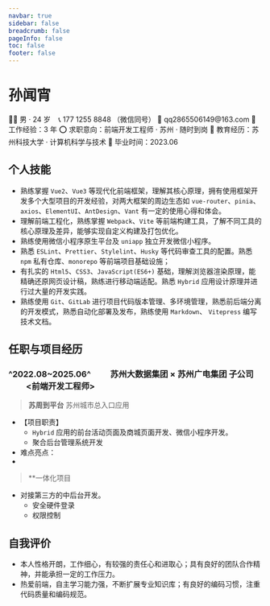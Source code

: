 ```yaml
---
navbar: true
sidebar: false
breadcrumb: false
pageInfo: false
toc: false
footer: false
---
```


# 孙闻宵

👨‍💻 男 · 24 岁&nbsp;&nbsp;&nbsp;&nbsp;📞 177 1255 8848 （微信同号）
📧 qq2865506149@163\.com
💼 工作经验：3 年
⭕ 求职意向：前端开发工程师 · 苏州 · 随时到岗
🏫 教育经历：苏州科技大学 · 计算机科学与技术
📆 毕业时间：2023.06

## 个人技能

- 熟练掌握 `Vue2`、`Vue3` 等现代化前端框架，理解其核心原理，拥有使用框架开发多个大型项目的开发经验，对两大框架的周边生态如 `vue-router`、`pinia`、`axios`、`ElementUI`、`AntDesign`、`Vant` 有一定的使用心得和体会。
- 理解前端工程化，熟练掌握 `Webpack`、`Vite` 等前端构建工具，了解不同工具的核心原理及差异，能够实现自定义构建及打包优化。
- 熟练使用微信小程序原生平台及 `uniapp` 独立开发微信小程序。
- 熟悉 `ESLint`、`Prettier`、`Stylelint`、`Husky` 等代码审查工具的配置。熟悉 `npm` 私有仓库、`monorepo` 等前端项目基础设施；
- 有扎实的 `Html5`、`CSS3`、`JavaScript(ES6+)` 基础，理解浏览器渲染原理，能精确还原网页设计稿，熟练进行移动端适配。熟悉 `Hybrid` 应用设计原理并进行过大量的开发实践。
- 熟练使用 `Git`、`GitLab` 进行项目代码版本管理、多环境管理，熟悉前后端分离的开发模式，熟悉自动化部署及发布，熟练使用 `Markdown`、 `Vitepress` 编写技术文档。

## 任职与项目经历

### ^2022.08~2025.06^ &nbsp;&nbsp;&nbsp;&nbsp;&nbsp;&nbsp;&nbsp;&nbsp; 苏州大数据集团 × 苏州广电集团 子公司 &nbsp;&nbsp;&nbsp;&nbsp;&nbsp;&nbsp;&nbsp;&nbsp; <前端开发工程师>

> **苏周到平台**
> 苏州城市总入口应用

- 【项目职责】
  - `Hybrid` 应用的前台活动页面及商城页面开发、微信小程序开发。
  - 聚合后台管理系统开发
- 难点亮点：
-

> \*\*一体化项目

- 对接第三方的中后台开发。
  - 安全硬件登录
  - 权限控制

## 自我评价

- 本人性格开朗，工作细心，有较强的责任心和进取心；具有良好的团队合作精神，并能承担一定的工作压力。
- 热爱前端，自主学习能力强，不断扩展专业知识库；有良好的编码习惯，注重代码质量和编码规范。
